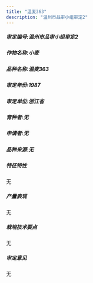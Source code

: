 ```yaml
---
title: "温麦363"
description: "温州市品审小组审定2"
---
```

##### 审定编号:温州市品审小组审定2

##### 作物名称:小麦

##### 品种名称:温麦363

##### 审定年份:1987

##### 审定单位:浙江省

##### 育种者:无

##### 申请者:无

##### 品种来源:无

##### 特征特性
无

##### 产量表现
无

##### 栽培技术要点
无

##### 审定意见
无
